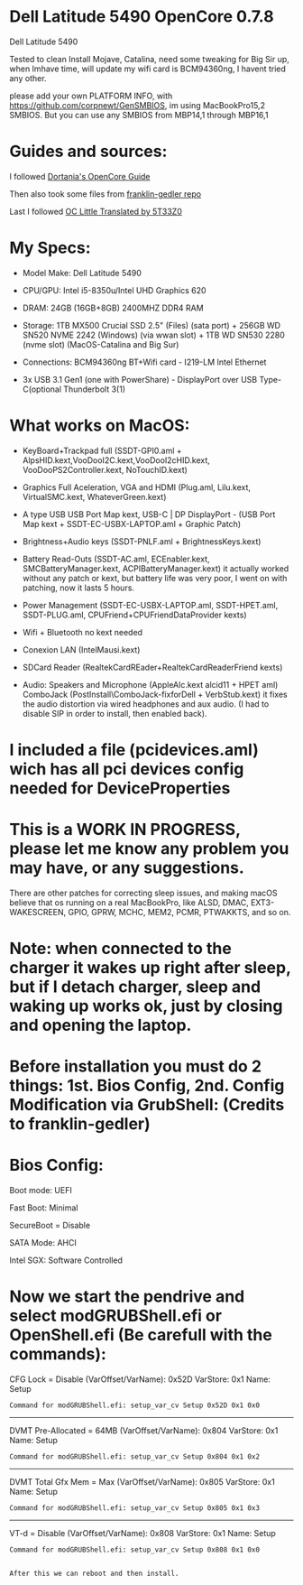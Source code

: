 # Dell Latitude 5490 OpenCore 0.7.8

 Dell Latitude 5490

Tested to clean Install Mojave, Catalina, need some tweaking for Big Sir up, when Imhave time, will update
my wifi card is BCM94360ng, I havent tried any other.

please add your own PLATFORM INFO, with https://github.com/corpnewt/GenSMBIOS, im using MacBookPro15,2 SMBIOS. But you can use any SMBIOS from MBP14,1 through MBP16,1


# Guides and sources:

I followed [Dortania's OpenCore Guide](https://dortania.github.io/)

Then also took some files from [franklin-gedler repo](https://github.com/franklin-gedler/Dell-Latitude-7490-OpenCore-Big-Sur)

Last I followed [OC Little Translated by 5T33Z0](https://github.com/5T33Z0/OC-Little-Translated)


# My Specs:

- Model Make: Dell Latitude 5490

- CPU/GPU: Intel i5-8350u/Intel UHD Graphics 620

- DRAM: 24GB (16GB+8GB) 2400MHZ DDR4 RAM

- Storage: 1TB MX500 Crucial SSD 2.5" (Files) (sata port) + 256GB WD SN520 NVME 2242 (Windows) (via wwan slot) + 1TB WD SN530 2280 (nvme slot) (MacOS-Catalina and Big Sur)

- Connections: BCM94360ng BT+Wifi card - I219-LM Intel Ethernet

- 3x USB 3.1 Gen1 (one with PowerShare) - DisplayPort over USB Type-C(optional Thunderbolt 3(1)


# What works on MacOS:

- KeyBoard+Trackpad full (SSDT-GPI0.aml + AlpsHID.kext,VooDooI2C.kext,VooDooI2cHID.kext, VooDooPS2Controller.kext, NoTouchID.kext)

- Graphics Full Aceleration, VGA and HDMI (Plug.aml, Lilu.kext, VirtualSMC.kext, WhateverGreen.kext)

- A type USB USB Port Map kext, USB-C | DP DisplayPort - (USB Port Map kext + SSDT-EC-USBX-LAPTOP.aml + Graphic Patch)

- Brightness+Audio keys (SSDT-PNLF.aml + BrightnessKeys.kext)

- Battery Read-Outs (SSDT-AC.aml, ECEnabler.kext, SMCBatteryManager.kext, ACPIBatteryManager.kext) it actually worked without any patch or kext, but battery life was very poor, I went on with patching, now it lasts 5 hours.

- Power Management (SSDT-EC-USBX-LAPTOP.aml, SSDT-HPET.aml, SSDT-PLUG.aml, CPUFriend+CPUFriendDataProvider kexts)

- Wifi + Bluetooth no kext needed

- Conexion LAN (IntelMausi.kext)

- SDCard Reader (RealtekCardREader+RealtekCardReaderFriend kexts)

- Audio: Speakers and Microphone (AppleAlc.kext alcid11 + HPET aml) ComboJack (PostInstall\ComboJack-fixforDell + VerbStub.kext) it fixes the audio distortion via wired headphones and aux audio. (I had to disable SIP in order to install, then enabled back).

# I included a file (pcidevices.aml) wich has all pci devices config needed for DeviceProperties



# This is a WORK IN PROGRESS, please let me know any problem you may have, or any suggestions.

There are other patches for correcting sleep issues, and making macOS believe that os running on a real MacBookPro, like ALSD, DMAC, EXT3-WAKESCREEN, GPIO, GPRW, MCHC, MEM2, PCMR, PTWAKKTS, and so on.

# Note: when connected to the charger it wakes up right after sleep, but if I detach charger, sleep and waking up works ok, just by closing and opening the laptop.

# Before installation you must do 2 things: 1st. Bios Config, 2nd. Config Modification via GrubShell: (Credits to franklin-gedler)


# Bios Config:

Boot mode: UEFI

Fast Boot: Minimal

SecureBoot = Disable

SATA Mode: AHCI 

Intel SGX: Software Controlled

# Now we start the pendrive and select modGRUBShell.efi or OpenShell.efi (Be carefull with the commands):

CFG Lock = Disable
    (VarOffset/VarName): 0x52D
    VarStore: 0x1
    Name: Setup
    
    Command for modGRUBShell.efi: setup_var_cv Setup 0x52D 0x1 0x0
____________________________________________________________________

DVMT Pre-Allocated = 64MB
    (VarOffset/VarName): 0x804
    VarStore: 0x1
    Name: Setup
    
    Command for modGRUBShell.efi: setup_var_cv Setup 0x804 0x1 0x2
____________________________________________________________________

DVMT Total Gfx Mem = Max
    (VarOffset/VarName): 0x805
    VarStore: 0x1
    Name: Setup
    
    Command for modGRUBShell.efi: setup_var_cv Setup 0x805 0x1 0x3
____________________________________________________________________

VT-d = Disable
    (VarOffset/VarName): 0x808
    VarStore: 0x1
    Name: Setup
    
    Command for modGRUBShell.efi: setup_var_cv Setup 0x808 0x1 0x0
    
    
    After this we can reboot and then install.

